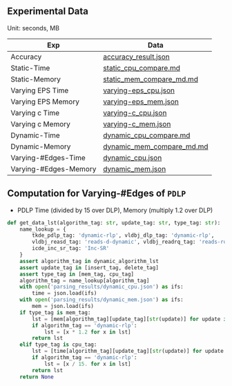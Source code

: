 ## Experimental Data

Unit: seconds, MB

Exp | Data
--- | ---
Accuracy | [accuracy_result.json](accuracy_result.json)
Static-Time | [static_cpu_compare.md](static_cpu_compare.md)
Static-Memory | [static_mem_compare_md.md](static_mem_compare_md.md)
Varying EPS Time | [varying-eps_cpu.json](varying-eps_cpu.json)
Varying EPS Memory | [varying-eps_mem.json](varying-eps_mem.json)
Varying c Time | [varying-c_cpu.json](varying-c_cpu.json)
Varying c Memory | [varying-c_mem.json](varying-c_mem.json)
Dynamic-Time | [dynamic_cpu_compare.md](dynamic_cpu_compare.md)
Dynamic-Memory | [dynamic_mem_compare_md.md](dynamic_mem_compare_md.md)
Varying-#Edges-Time | [dynamic_cpu.json](dynamic_cpu.json)
Varying-#Edges-Memory | [dynamic_mem.json](dynamic_mem.json)

## Computation for Varying-#Edges of `PDLP`

* PDLP Time (divided by 15 over DLP), Memory (multiply 1.2 over DLP)

```python
def get_data_lst(algorithm_tag: str, update_tag: str, type_tag: str):
    name_lookup = {
        tkde_pdlp_tag: 'dynamic-rlp', vldbj_dlp_tag: 'dynamic-rlp',
        vldbj_reasd_tag: 'reads-d-dynamic', vldbj_readrq_tag: 'reads-rq-dynamic',
        icde_inc_sr_tag: 'Inc-SR'
    }
    assert algorithm_tag in dynamic_algorithm_lst
    assert update_tag in [insert_tag, delete_tag]
    assert type_tag in [mem_tag, cpu_tag]
    algorithm_tag = name_lookup[algorithm_tag]
    with open('parsing_results/dynamic_cpu.json') as ifs:
        time = json.load(ifs)
    with open('parsing_results/dynamic_mem.json') as ifs:
        mem = json.load(ifs)
    if type_tag is mem_tag:
        lst = [mem[algorithm_tag][update_tag][str(update)] for update in updates]
        if algorithm_tag == 'dynamic-rlp':
            lst = [x * 1.2 for x in lst]
        return lst
    elif type_tag is cpu_tag:
        lst = [time[algorithm_tag][update_tag][str(update)] for update in updates]
        if algorithm_tag == 'dynamic-rlp':
            lst = [x / 15. for x in lst]
        return lst
    return None
```